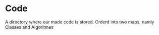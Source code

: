 # Code

A directory where our made code is stored. Orderd into two maps, namly Classes and Algoritmes 
